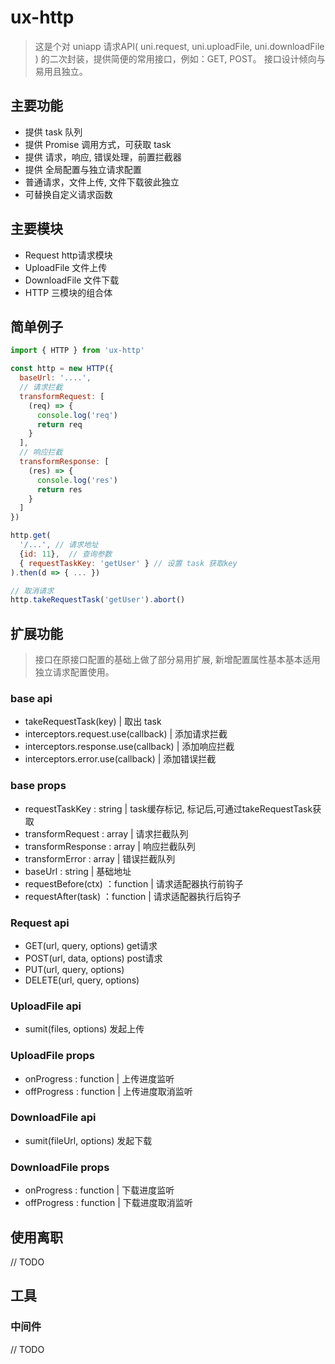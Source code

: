 # ux-http

> 这是个对 uniapp 请求API( uni.request, uni.uploadFile, uni.downloadFile ) 的二次封装，提供简便的常用接口，例如：GET, POST。 接口设计倾向与易用且独立。

## 主要功能
- 提供 task 队列
- 提供 Promise 调用方式，可获取 task
- 提供 请求，响应, 错误处理，前置拦截器
- 提供 全局配置与独立请求配置
- 普通请求，文件上传, 文件下载彼此独立
- 可替换自定义请求函数

## 主要模块
- Request  http请求模块
- UploadFile 文件上传
- DownloadFile 文件下载
- HTTP 三模块的组合体


## 简单例子
```javascript
import { HTTP } from 'ux-http'

const http = new HTTP({
  baseUrl: '....',
  // 请求拦截
  transformRequest: [
    (req) => {
      console.log('req')
      return req
    }
  ],
  // 响应拦截
  transformResponse: [
    (res) => {
      console.log('res')
      return res
    }
  ]
})

http.get(
  '/...', // 请求地址
  {id: 11},  // 查询参数
  { requestTaskKey: 'getUser' } // 设置 task 获取key
).then(d => { ... })

// 取消请求
http.takeRequestTask('getUser').abort()

```


## 扩展功能
> 接口在原接口配置的基础上做了部分易用扩展, 新增配置属性基本基本适用独立请求配置使用。


### base api
- takeRequestTask(key) | 取出 task
- interceptors.request.use(callback) | 添加请求拦截
- interceptors.response.use(callback) | 添加响应拦截
- interceptors.error.use(callback) | 添加错误拦截


### base props
- requestTaskKey : string | task缓存标记, 标记后,可通过takeRequestTask获取
- transformRequest : array | 请求拦截队列
- transformResponse : array | 响应拦截队列
- transformError : array | 错误拦截队列
- baseUrl : string | 基础地址
- requestBefore(ctx) ：function | 请求适配器执行前钩子
- requestAfter(task) ：function | 请求适配器执行后钩子


### Request api
- GET(url, query, options) get请求
- POST(url, data, options) post请求
- PUT(url, query, options)
- DELETE(url, query, options)


### UploadFile api
- sumit(files, options) 发起上传


### UploadFile props
- onProgress : function | 上传进度监听
- offProgress : function | 上传进度取消监听


### DownloadFile api
- sumit(fileUrl, options) 发起下载


### DownloadFile props
- onProgress : function | 下载进度监听
- offProgress : function | 下载进度取消监听


## 使用离职
// TODO


## 工具

### 中间件
// TODO

